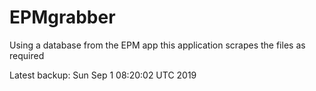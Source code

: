 # EPMgrabber
Using a database from the EPM app this application scrapes the files as required


Latest backup: Sun Sep 1 08:20:02 UTC 2019
